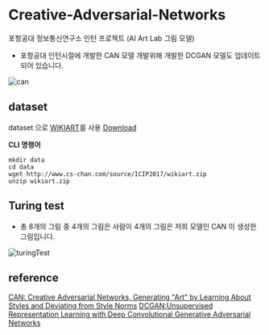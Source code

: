 # Creative-Adversarial-Networks
포항공대 정보통신연구소 인턴 프로젝트 (AI Art Lab 그림 모델)
* 포항공대 인턴시절에 개발한 CAN 모델 개발위해 개발한 DCGAN 모델도 업데이트 되어 있습니다.


![can](https://user-images.githubusercontent.com/45627868/50401383-755b7c80-07d1-11e9-99dc-5a1d588010db.PNG)

## dataset
dataset 으로 [WIKIART](https://www.wikiart.org/)를 사용 [Download](https://github.com/cs-chan/ArtGAN/tree/f5d6f6b58a6d8a4bd05aaaedd9688d08c02df8f2/WikiArt%20Dataset)

**CLI 명령어**
```shell
mkdir data
cd data
wget http://www.cs-chan.com/source/ICIP2017/wikiart.zip
unzip wikiart.zip
```


## Turing test
- 총 8개의 그림 중 4개의 그림은 사람이 4개의 그림은 저희 모델인 CAN 이 생성한 그림입니다. 

![turingTest](https://user-images.githubusercontent.com/45627868/50278002-3fdd2900-0489-11e9-8239-6018ae707052.PNG)




## reference 
[CAN: Creative Adversarial Networks, Generating "Art" by Learning About Styles and Deviating from Style Norms](https://arxiv.org/abs/1706.07068)
[DCGAN:Unsupervised Representation Learning with Deep Convolutional Generative Adversarial Networks](https://arxiv.org/abs/1511.06434)
